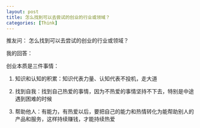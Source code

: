 ```yaml
---
layout: post
title: 怎么找到可以去尝试的创业的行业或领域？
categories: [Think]
---
```


推友问： 怎么找到可以去尝试的创业的行业或领域？

我的回答：

创业本质是三件事情：
1. 知识和认知的积累：知识代表力量、认知代表不投机，走大道

2. 找到自我：找到自己热爱的事情，因为不热爱的事情坚持不下去，特别是中途遇到困难的时候

3. 帮助他人：有能力，有热爱以后，要把自己的能力和热情转化为能帮助别人的产品和服务，这样持续赚钱，才能持续热爱
